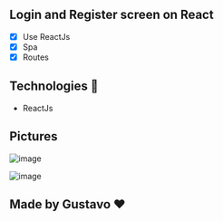 ## Login and Register screen on React
- [x] Use ReactJs
- [x] Spa
- [x] Routes

## Technologies 🚀
- ReactJs

## Pictures 

![image](https://user-images.githubusercontent.com/63013756/83345855-f9cafc80-a2ed-11ea-98ad-1378f64d083e.png)

![image](https://user-images.githubusercontent.com/63013756/83346155-5e875680-a2f0-11ea-9a3c-d06f7049085e.png)


## Made by Gustavo  ❤️